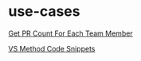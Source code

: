 # use-cases
[Get PR Count For Each Team Member](https://github.com/Amazearjun/use-cases/blob/main/PowerShell/Get-PR-Count-From-Each-Team-Member.ps1)

[VS Method Code Snippets](https://github.com/Amazearjun/use-cases/blob/main/MethodSkeleton.snippet)

